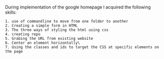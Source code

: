 During implementation of the google homepage I acquired the following skills:

    1. use of commandline to move from one folder to another
    2. Creating a simple form in HTML
    3. The three ways of styling the html using css
    4. creating repo
    5. Grabing the URL from existing website
    6. Center an element horizontally\
    7. Using the classes and ids to target the CSS at specific elements on the page